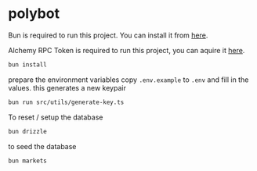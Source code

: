 # polybot

Bun is required to run this project. You can install it from [here](https://bun.sh/).

Alchemy RPC Token is required to run this project, you can aquire it [here](https://www.alchemy.com/).

```bash
bun install
```

prepare the environment variables copy `.env.example` to `.env` and fill in the values.
this generates a new keypair

```bash
bun run src/utils/generate-key.ts
```

To reset / setup the database

```bash
bun drizzle
```

to seed the database
```bash
bun markets
```
